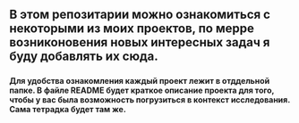 ## В этом репозитарии можно ознакомиться с некоторыми из моих проектов, по мерре возниконовения новых интересных задач я буду добавлять их сюда.
### 
#### Для удобства ознакомления каждый проект лежит в отддельной папке. В файле README будет краткое описание проекта для того, чтобы у вас была возможность погрузиться в контекст исследования. Сама тетрадка будет там же. 
